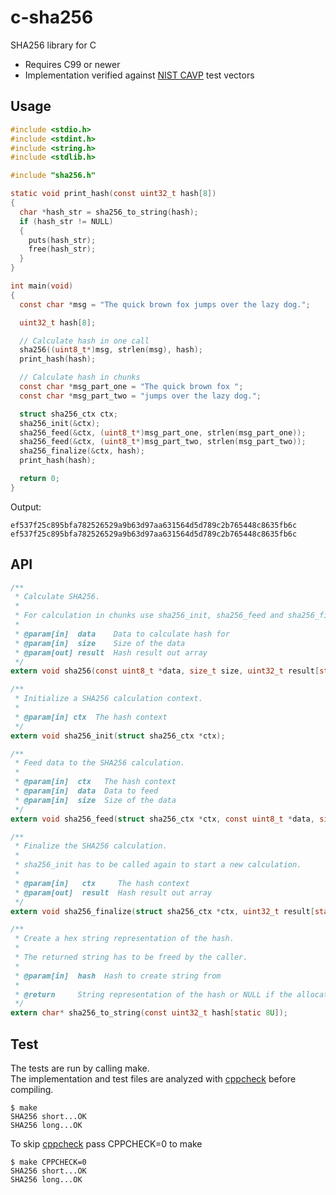# c-sha256

SHA256 library for C

- Requires C99 or newer
- Implementation verified against [NIST CAVP](https://csrc.nist.gov/Projects/Cryptographic-Algorithm-Validation-Program/Secure-Hashing) test vectors

## Usage
```c
#include <stdio.h>
#include <stdint.h>
#include <string.h>
#include <stdlib.h>

#include "sha256.h"

static void print_hash(const uint32_t hash[8])
{
  char *hash_str = sha256_to_string(hash);
  if (hash_str != NULL)
  {
    puts(hash_str);
    free(hash_str);
  }
}

int main(void)
{
  const char *msg = "The quick brown fox jumps over the lazy dog.";

  uint32_t hash[8];

  // Calculate hash in one call
  sha256((uint8_t*)msg, strlen(msg), hash);
  print_hash(hash);

  // Calculate hash in chunks
  const char *msg_part_one = "The quick brown fox ";
  const char *msg_part_two = "jumps over the lazy dog.";

  struct sha256_ctx ctx;
  sha256_init(&ctx);
  sha256_feed(&ctx, (uint8_t*)msg_part_one, strlen(msg_part_one));
  sha256_feed(&ctx, (uint8_t*)msg_part_two, strlen(msg_part_two));
  sha256_finalize(&ctx, hash);
  print_hash(hash);

  return 0;
}

```

Output:
```
ef537f25c895bfa782526529a9b63d97aa631564d5d789c2b765448c8635fb6c
ef537f25c895bfa782526529a9b63d97aa631564d5d789c2b765448c8635fb6c
```
## API
```c
/**
 * Calculate SHA256.
 *
 * For calculation in chunks use sha256_init, sha256_feed and sha256_finalize instead.
 *
 * @param[in]  data    Data to calculate hash for
 * @param[in]  size    Size of the data
 * @param[out] result  Hash result out array
 */
extern void sha256(const uint8_t *data, size_t size, uint32_t result[static 8U]);

/**
 * Initialize a SHA256 calculation context.
 *
 * @param[in] ctx  The hash context
 */
extern void sha256_init(struct sha256_ctx *ctx);

/**
 * Feed data to the SHA256 calculation.
 *
 * @param[in]  ctx   The hash context
 * @param[in]  data  Data to feed
 * @param[in]  size  Size of the data
 */
extern void sha256_feed(struct sha256_ctx *ctx, const uint8_t *data, size_t size);

/**
 * Finalize the SHA256 calculation.
 *
 * sha256_init has to be called again to start a new calculation.
 *
 * @param[in]   ctx     The hash context
 * @param[out]  result  Hash result out array
 */
extern void sha256_finalize(struct sha256_ctx *ctx, uint32_t result[static 8U]);

/**
 * Create a hex string representation of the hash.
 *
 * The returned string has to be freed by the caller.
 *
 * @param[in]  hash  Hash to create string from
 *
 * @return     String representation of the hash or NULL if the allocation failed.
 */
extern char* sha256_to_string(const uint32_t hash[static 8U]);
```

## Test
The tests are run by calling make.
<br>The implementation and test files are analyzed with [cppcheck](https://github.com/danmar/cppcheck) before compiling.

```console
$ make
SHA256 short...OK
SHA256 long...OK
```
To skip [cppcheck](https://github.com/danmar/cppcheck) pass CPPCHECK=0 to make
```shell
$ make CPPCHECK=0
SHA256 short...OK
SHA256 long...OK
```
